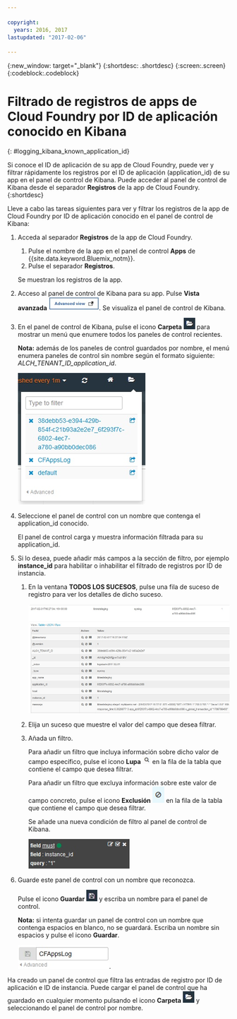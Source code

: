 ```yaml
---

copyright:
  years: 2016, 2017
lastupdated: "2017-02-06"

---
```


{:new_window: target="_blank"}
{:shortdesc: .shortdesc}
{:screen:.screen}
{:codeblock:.codeblock}


# Filtrado de registros de apps de Cloud Foundry por ID de aplicación conocido en Kibana
{: #logging_kibana_known_application_id}

Si conoce el ID de aplicación de su app de Cloud Foundry, puede ver y filtrar rápidamente los registros por el ID de aplicación (application_id) de su app en el panel de control de Kibana. Puede acceder al panel de control de Kibana desde el separador **Registros** de la app de Cloud Foundry. 
{:shortdesc}


Lleve a cabo las tareas siguientes para ver y filtrar los registros de la app de Cloud Foundry por ID de aplicación conocido en el panel de control de Kibana:

1. Acceda al separador **Registros** de la app de Cloud Foundry. 

    1. Pulse el nombre de la app en el panel de control **Apps** de {{site.data.keyword.Bluemix_notm}}.
    2. Pulse el separador **Registros**. 
    
    Se muestran los registros de la app.

2. Acceso al panel de control de Kibana para su app. Pulse **Vista avanzada** ![Enlace Vista avanzada](images/logging_advanced_view.jpg "Enlace Vista avanzada"). Se visualiza el panel de control de Kibana.

3. En el panel de control de Kibana, pulse el icono **Carpeta** ![Icono Carpeta](images/logging_folder.jpg "Icono Carpeta") para mostrar un menú que enumere todos los paneles de control recientes. 

    **Nota:** además de los paneles de control guardados por nombre, el menú enumera paneles de control sin nombre según el formato siguiente: *ALCH_TENANT_ID_application_id*. 

    ![Lista de paneles de control](images/logging_list_of_dashboards.jpg "Lista de paneles de control")

4. Seleccione el panel de control con un nombre que contenga el application_id conocido. 

    El panel de control carga y muestra información filtrada para su application_id.

5. Si lo desea, puede añadir más campos a la sección de filtro, por ejemplo **instance_id** para habilitar o inhabilitar el filtrado de registros por ID de instancia. 
  
    1. En la ventana **TODOS LOS SUCESOS**, pulse una fila de suceso de registro para ver los detalles de dicho suceso. 
	
        ![Ventana Todos los sucesos que muestra detalles del suceso de registro seleccionado](images/logging_selected_log_event.jpg "Ventana Todos los sucesos que muestra detalles del suceso de registro seleccionado")
	
    2. Elija un suceso que muestre el valor del campo que desea filtrar.
	
    3. Añada un filtro.
    
        Para añadir un filtro que incluya información sobre dicho valor de campo específico, pulse el icono **Lupa** ![Icono Lupa](images/logging_magnifying_glass.jpg "Icono Lupa") en la fila de la tabla que contiene el campo que desea filtrar. 
	
        Para añadir un filtro que excluya información sobre este valor de campo concreto, pulse el icono **Exclusión** ![Icono Exclusión](images/logging_exclusion_icon.png "Icono Exclusión") en la fila de la tabla que contiene el campo que desea filtrar.  

        Se añade una nueva condición de filtro al panel de control de Kibana.
	
	    ![Condición de filtro para el campo instance_id](images/logging_instance_id_filter.jpg "Condición de filtro para el campo instance_id")
	
6. Guarde este panel de control con un nombre que reconozca. 

    Pulse el icono **Guardar** ![Icono Guardar](images/logging_save.jpg "Icono Guardar") y escriba un nombre para el panel de control. 

    **Nota:** si intenta guardar un panel de control con un nombre que contenga espacios en blanco, no se guardará. Escriba un nombre sin espacios y pulse el icono **Guardar**.

    ![Guardar nombre del panel de control](images/logging_save_dashboard.jpg "Guardar nombre del panel de control").


Ha creado un panel de control que filtra las entradas de registro por ID de aplicación e ID de instancia. Puede cargar el panel de control que ha guardado en cualquier momento pulsando el icono **Carpeta** ![Icono Carpeta](images/logging_folder.jpg "Icono Carpeta") y seleccionando el panel de control por nombre.
